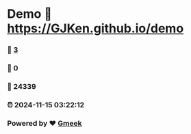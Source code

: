 # Demo :link: https://GJKen.github.io/demo 
### :page_facing_up: [3](https://GJKen.github.io/demo/tag.html) 
### :speech_balloon: 0 
### :hibiscus: 24339 
### :alarm_clock: 2024-11-15 03:22:12 
### Powered by :heart: [Gmeek](https://github.com/Meekdai/Gmeek)
